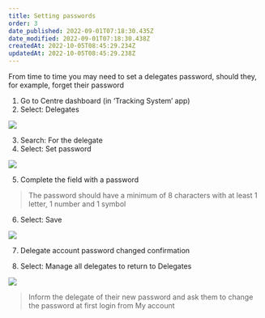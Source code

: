 ```yaml
---
title: Setting passwords
order: 3
date_published: 2022-09-01T07:18:30.435Z
date_modified: 2022-09-01T07:18:30.438Z
createdAt: 2022-10-05T08:45:29.234Z
updatedAt: 2022-10-05T08:45:29.238Z
---
```

From time to time you may need to set a delegates password, should they, for example, forget their password​

1. Go to Centre dashboard (in ‘Tracking System’ app) ​
2. Select: Delegates​

![](/img/cm-6-09-Passwords.jpg)

3. Search: For the delegate​
4. Select: Set password ​

![](/img/cm-6-10-Passwords.jpg)

5. Complete the field with a password​

> The password should have a minimum of 8 characters with at least 1 letter, 1 number and 1 symbol​​

6. Select: Save ​

![](/img/cm-6-11-Passwords.jpg)

7. Delegate account password changed confirmation  ​

8. Select: Manage all delegates to return to Delegates ​

![](/img/cm-6-12-Passwords.jpg)

> Inform the delegate of their new password and ask them to change the password at first login from My account ​